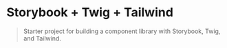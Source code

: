 # Storybook + Twig + Tailwind

> Starter project for building a component library with Storybook, Twig, and Tailwind.
